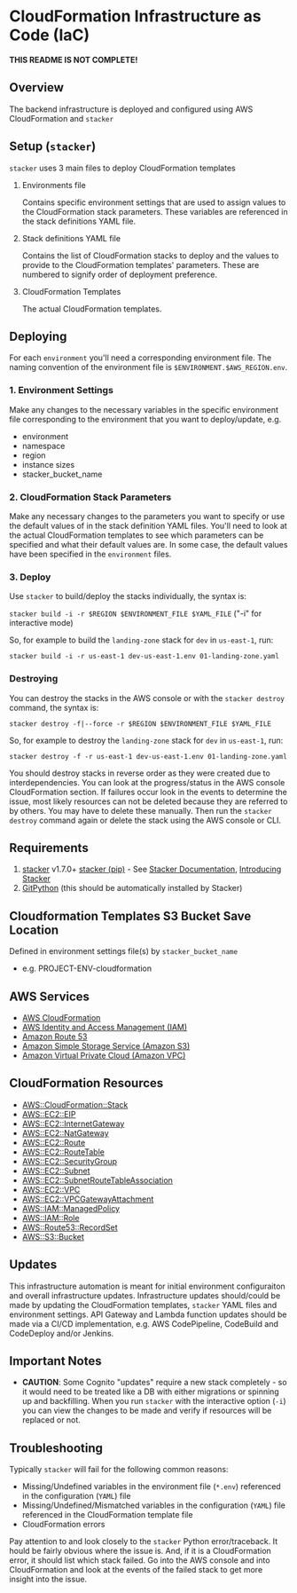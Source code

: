 # CloudFormation Infrastructure as Code (IaC)

**THIS README IS NOT COMPLETE!**

## Overview

The backend infrastructure is deployed and configured using AWS CloudFormation
and `stacker`

## Setup (`stacker`)

`stacker` uses 3 main files to deploy CloudFormation templates

1. Environments file

   Contains specific environment settings that are used to assign values to the
   CloudFormation stack parameters. These variables are referenced in the stack
   definitions YAML file.

2. Stack definitions YAML file

   Contains the list of CloudFormation stacks to deploy and the values to
   provide to the CloudFormation templates' parameters. These are numbered to
   signify order of deployment preference.

3. CloudFormation Templates

   The actual CloudFormation templates.

## Deploying

For each `environment` you'll need a corresponding environment file.
The naming convention of the environment file is
`$ENVIRONMENT.$AWS_REGION.env`.

### 1. Environment Settings

Make any changes to the necessary variables in the specific environment file
corresponding to the environment that you want to deploy/update, e.g.

* environment
* namespace
* region
* instance sizes
* stacker_bucket_name

### 2. CloudFormation Stack Parameters

Make any necessary changes to the parameters you want to specify or use the
default values of in the stack definition YAML files. You'll need to look at
the actual CloudFormation templates to see which parameters can be specified
and what their default values are. In some case, the default values have been
specified in the `environment` files.

### 3. Deploy

Use `stacker` to build/deploy the stacks individually, the syntax is:

`stacker build -i -r $REGION $ENVIRONMENT_FILE $YAML_FILE`
("-i" for interactive mode)

So, for example to build the `landing-zone` stack for `dev` in `us-east-1`,
run:

`stacker build -i -r us-east-1 dev-us-east-1.env 01-landing-zone.yaml`

### Destroying

You can destroy the stacks in the AWS console or with the `stacker destroy`
command, the syntax is:

`stacker destroy -f|--force -r $REGION $ENVIRONMENT_FILE $YAML_FILE`

So, for example to destroy the `landing-zone` stack for `dev` in `us-east-1`,
run:

`stacker destroy -f -r us-east-1 dev-us-east-1.env 01-landing-zone.yaml`
    
You should destroy stacks in reverse order as they were created due to
interdependencies.  You can look at the progress/status in the AWS console
CloudFormation section.  If failures occur look in the events to determine the
issue, most likely resources can not be deleted because they are referred to by
others.  You may have to delete these manually.  Then run the `stacker destroy`
command again or delete the stack using the AWS console or CLI.

## Requirements

1. [stacker](https://github.com/remind101/stacker) v1.7.0+
   [stacker (pip)](https://pypi.python.org/pypi/stacker) -
   See [Stacker Documentation](http://stacker.readthedocs.io/en/latest),
   [Introducing Stacker](http://engineering.remind.com/introduction-to-stacker)
2. [GitPython](https://pypi.python.org/pypi/GitPython) (this should be
   automatically installed by Stacker)

## Cloudformation Templates S3 Bucket Save Location

Defined in environment settings file(s) by `stacker_bucket_name`

* e.g. PROJECT-ENV-cloudformation

## AWS Services
* [AWS CloudFormation](https://aws.amazon.com/cloudformation/)
* [AWS Identity and Access Management (IAM)](https://aws.amazon.com/iam)
* [Amazon Route 53](https://aws.amazon.com/route53)
* [Amazon Simple Storage Service (Amazon S3)](https://aws.amazon.com/s3)
* [Amazon Virtual Private Cloud (Amazon VPC)](https://aws.amazon.com/vpc)

## CloudFormation Resources
* [AWS::CloudFormation::Stack](https://docs.aws.amazon.com/AWSCloudFormation/latest/UserGuide/aws-properties-stack.html)
* [AWS::EC2::EIP](https://docs.aws.amazon.com/AWSCloudFormation/latest/UserGuide/aws-properties-ec2-eip.html)
* [AWS::EC2::InternetGateway](https://docs.aws.amazon.com/AWSCloudFormation/latest/UserGuide/aws-resource-ec2-internetgateway.html)
* [AWS::EC2::NatGateway](https://docs.aws.amazon.com/AWSCloudFormation/latest/UserGuide/aws-resource-ec2-natgateway.html)
* [AWS::EC2::Route](https://docs.aws.amazon.com/AWSCloudFormation/latest/UserGuide/aws-resource-ec2-route.html)
* [AWS::EC2::RouteTable](https://docs.aws.amazon.com/AWSCloudFormation/latest/UserGuide/aws-resource-ec2-route-table.html)
* [AWS::EC2::SecurityGroup](https://docs.aws.amazon.com/AWSCloudFormation/latest/UserGuide/aws-properties-ec2-security-group.html)
* [AWS::EC2::Subnet](https://docs.aws.amazon.com/AWSCloudFormation/latest/UserGuide/aws-resource-ec2-subnet.html)
* [AWS::EC2::SubnetRouteTableAssociation](https://docs.aws.amazon.com/AWSCloudFormation/latest/UserGuide/aws-resource-ec2-subnet-route-table-assoc.html)
* [AWS::EC2::VPC](https://docs.aws.amazon.com/AWSCloudFormation/latest/UserGuide/aws-resource-ec2-vpc.html)
* [AWS::EC2::VPCGatewayAttachment](https://docs.aws.amazon.com/AWSCloudFormation/latest/UserGuide/aws-resource-ec2-vpc-gateway-attachment.html)
* [AWS::IAM::ManagedPolicy](https://docs.aws.amazon.com/AWSCloudFormation/latest/UserGuide/aws-resource-iam-managedpolicy.html)
* [AWS::IAM::Role](https://docs.aws.amazon.com/AWSCloudFormation/latest/UserGuide/aws-resource-iam-role.html)
* [AWS::Route53::RecordSet](https://docs.aws.amazon.com/AWSCloudFormation/latest/UserGuide/aws-properties-route53-recordset.html)
* [AWS::S3::Bucket](https://docs.aws.amazon.com/AWSCloudFormation/latest/UserGuide/aws-properties-s3-bucket.html)

## Updates

This infrastructure automation is meant for initial environment configuraiton
and overall infrastructure updates.  Infrastructure updates should/could be
made by updating the CloudFormation templates, `stacker` YAML files and
environment settings. API Gateway and Lambda function updates should be made
via a CI/CD implementation, e.g. AWS CodePipeline, CodeBuild and CodeDeploy
and/or Jenkins.

## Important Notes

* **CAUTION**: Some Cognito "updates" require a new stack completely - so it
would need to be treated like a DB with either migrations or spinning up and
backfilling. When you run `stacker` with the interactive option (`-i`) you can
view the changes to be made and verify if resources will be replaced or not.

## Troubleshooting

Typically `stacker` will fail for the following common reasons:

* Missing/Undefined variables in the environment file (`*.env`) referenced in
  the configuration (`YAML`) file
* Missing/Undefined/Mismatched variables in the configuration (`YAML`) file
  referenced in the CloudFormation template file
* CloudFormation errors

Pay attention to and look closely to the `stacker` Python error/traceback. It
hould be fairly obvious where the issue is. And, if it is a CloudFormation
error, it should list which stack failed. Go into the AWS console and into
CloudFormation and look at the events of the failed stack to get more insight
into the issue.
